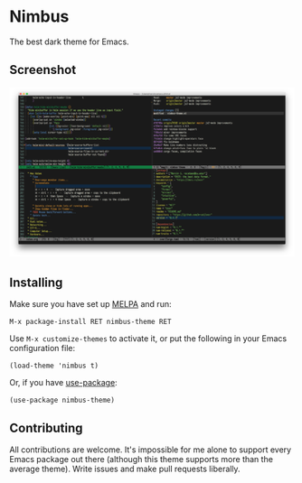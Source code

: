 # Nimbus

The best dark theme for Emacs.

## Screenshot

![Screenshot](screenshot.png)

## Installing

Make sure you have set up [MELPA](http://melpa.milkbox.net/#/getting-started) and run:

```
M-x package-install RET nimbus-theme RET
```

Use `M-x customize-themes` to activate it, or put the following in your Emacs configuration file:

```elisp
(load-theme 'nimbus t)
```

Or, if you have [use-package](https://github.com/jwiegley/use-package):

```elisp
(use-package nimbus-theme)
```

## Contributing

All contributions are welcome. It's impossible for me alone to support every Emacs package out there (although this theme supports more than the average theme). Write issues and make pull requests liberally.

